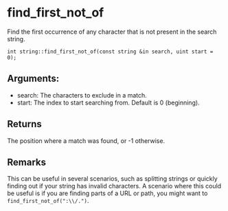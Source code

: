 # find_first_not_of
Find the first occurrence of any character that is not present in the search string.

`int string::find_first_not_of(const string &in search, uint start = 0);`

## Arguments:
* search: The characters to exclude in a match.
* start: The index to start searching from. Default is 0 (beginning).

## Returns
The position where a match was found, or -1 otherwise.

## Remarks
This can be useful in several scenarios, such as splitting strings or quickly finding out if your string has invalid characters. A scenario where this could be useful is if you are finding parts of a URL or path, you might want to `find_first_not_of(":\\/.")`.
